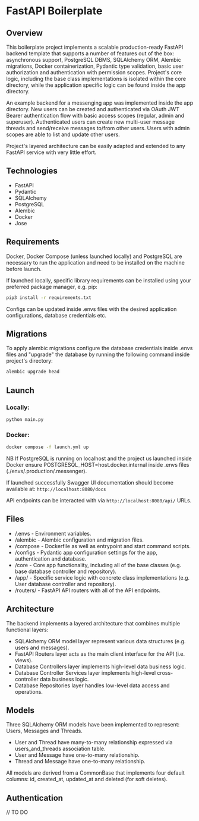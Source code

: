 # FastAPI Boilerplate

## Overview

This boilerplate project implements a scalable production-ready FastAPI backend template that supports a number of features out of the box: asynchronous support, PostgreSQL DBMS, SQLAlchemy ORM, Alembic migrations, Docker containerization, Pydantic type validation, basic user authorization and authentication with permission scopes. Project's core logic, including the base class implementations is isolated within the core directory, while the application specific logic can be found inside the app directory. 

An example backend for a messenging app was implemented inside the app directory. New users can be created and authenticated via OAuth JWT Bearer authentication flow with basic access scopes (regular, admin and superuser). Authenticated users can create new multi-user message threads and send/receive messages to/from other users. Users with admin scopes are able to list and update other users.

Project's layered architecture can be easily adapted and extended to any FastAPI service with very little effort.

## Technologies

- FastAPI
- Pydantic
- SQLAlchemy
- PostgreSQL
- Alembic
- Docker 
- Jose

## Requirements

Docker, Docker Compose (unless launched locally) and PostgreSQL are necessary to run the application and need to be installed on the machine before launch.

If launched locally, specific library requirements can be installed using your preferred package manager, e.g. pip:

```bash
pip3 install -r requirements.txt
```

Configs can be updated inside .envs files with the desired application configurations, database credentials etc.

## Migrations

To apply alembic migrations configure the database credentials inside .envs files and "upgrade" the database by running the following command inside project's directory:

```bash
alembic upgrade head
```

## Launch

### Locally:

```bash
python main.py
```

### Docker:

```bash
docker compose -f launch.yml up
```

NB If PostgreSQL is running on localhost and the project us launched inside Docker ensure POSTGRESQL_HOST=host.docker.internal inside .envs files (./envs/.production/.messenger).

If launched successfully Swagger UI documentation should become available at: `http://localhost:8080/docs`

API endpoints can be interacted with via `http://localhost:8080/api/` URLs.

## Files 

- /.envs - Environment variables.
- /alembic - Alembic configuration and migration files.
- /compose - Dockerfile as well as entrypoint and start command scripts.  
- /configs - Pydantic app configuration settings for the app, authentication and database.
- /core - Core app functionality, including all of the base classes (e.g. base database controller and repository).
- /app/ - Specific service logic with concrete class implementations (e.g. User database controller and repository).
- /routers/ - FastAPI API routers with all of the API endpoints.

## Architecture 

The backend implements a layered architecture that combines multiple functional layers:

- SQLAlchemy ORM model layer represent various data structures (e.g. users and messages).
- FastAPI Routers layer acts as the main client interface for the API (i.e. views).
- Database Controllers layer implements high-level data business logic.
- Database Controller Services layer implements high-level cross-controller data business logic.
- Database Repositories layer handles low-level data access and operations.

## Models 

Three SQLAlchemy ORM models have been implemented to represent: Users, Messages and Threads.

- User and Thread have many-to-many relationship expressed via users_and_threads association table.
- User and Message have one-to-many relationship.
- Thread and Message have one-to-many relationship.

All models are derived from a CommonBase that implements four default columns: id, created_at, updated_at and deleted (for soft deletes).

## Authentication

// TO DO
